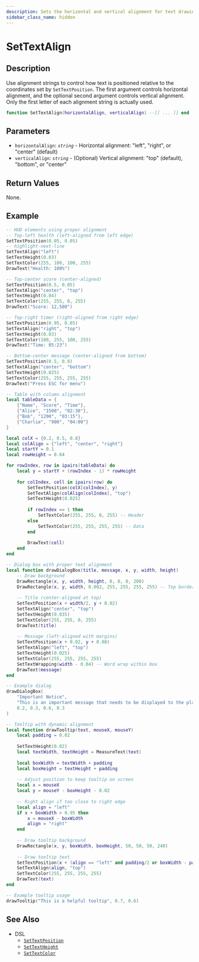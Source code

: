 ```yaml
---
description: Sets the horizontal and vertical alignment for text drawing.
sidebar_class_name: hidden
---
```


# SetTextAlign

## Description

Use alignment strings to control how text is positioned relative to the coordinates set by `SetTextPosition`. The first argument controls horizontal alignment, and the optional second argument controls vertical alignment. Only the first letter of each alignment string is actually used.

```lua
function SetTextAlign(horizontalAlign, verticalAlign) --[[ ... ]] end
```

## Parameters

- `horizontalAlign`: _`string`_ - Horizontal alignment: "left", "right", or "center" (default)
- `verticalAlign`: _`string`_ - (Optional) Vertical alignment: "top" (default), "bottom", or "center"

## Return Values

None.

## Example

```lua
-- HUD elements using proper alignment
-- Top-left health (left-aligned from left edge)
SetTextPosition(0.05, 0.05)
-- highlight-next-line
SetTextAlign("left")
SetTextHeight(0.03)
SetTextColor(255, 100, 100, 255)
DrawText("Health: 100%")

-- Top-center score (center-aligned)
SetTextPosition(0.5, 0.05)
SetTextAlign("center", "top")
SetTextHeight(0.04)
SetTextColor(255, 255, 0, 255)
DrawText("Score: 12,500")

-- Top-right timer (right-aligned from right edge)
SetTextPosition(0.95, 0.05)
SetTextAlign("right", "top")
SetTextHeight(0.03)
SetTextColor(100, 255, 100, 255)
DrawText("Time: 05:23")

-- Bottom-center message (center-aligned from bottom)
SetTextPosition(0.5, 0.9)
SetTextAlign("center", "bottom")
SetTextHeight(0.025)
SetTextColor(255, 255, 255, 255)
DrawText("Press ESC for menu")
```

```lua
-- Table with column alignment
local tableData = {
    {"Name", "Score", "Time"},
    {"Alice", "1500", "02:30"},
    {"Bob", "1200", "03:15"},
    {"Charlie", "900", "04:00"}
}

local colX = {0.2, 0.5, 0.8}
local colAlign = {"left", "center", "right"}
local startY = 0.1
local rowHeight = 0.04

for rowIndex, row in ipairs(tableData) do
    local y = startY + (rowIndex - 1) * rowHeight
    
    for colIndex, cell in ipairs(row) do
        SetTextPosition(colX[colIndex], y)
        SetTextAlign(colAlign[colIndex], "top")
        SetTextHeight(0.025)
        
        if rowIndex == 1 then
            SetTextColor(255, 255, 0, 255) -- Header
        else
            SetTextColor(255, 255, 255, 255) -- Data
        end
        
        DrawText(cell)
    end
end
```

```lua
-- Dialog box with proper text alignment
local function drawDialogBox(title, message, x, y, width, height)
    -- Draw background
    DrawRectangle(x, y, width, height, 0, 0, 0, 200)
    DrawRectangle(x, y, width, 0.002, 255, 255, 255, 255) -- Top border
    
    -- Title (center-aligned at top)
    SetTextPosition(x + width/2, y + 0.02)
    SetTextAlign("center", "top")
    SetTextHeight(0.035)
    SetTextColor(255, 255, 0, 255)
    DrawText(title)
    
    -- Message (left-aligned with margins)
    SetTextPosition(x + 0.02, y + 0.08)
    SetTextAlign("left", "top")
    SetTextHeight(0.025)
    SetTextColor(255, 255, 255, 255)
    SetTextWrapping(width - 0.04) -- Word wrap within box
    DrawText(message)
end

-- Example dialog
drawDialogBox(
    "Important Notice",
    "This is an important message that needs to be displayed to the player. It demonstrates proper text alignment within a dialog box.",
    0.2, 0.3, 0.6, 0.3
)
```

```lua
-- Tooltip with dynamic alignment
local function drawTooltip(text, mouseX, mouseY)
    local padding = 0.02
    
    SetTextHeight(0.02)
    local textWidth, textHeight = MeasureText(text)
    
    local boxWidth = textWidth + padding
    local boxHeight = textHeight + padding
    
    -- Adjust position to keep tooltip on screen
    local x = mouseX
    local y = mouseY - boxHeight - 0.02
    
    -- Right align if too close to right edge
    local align = "left"
    if x + boxWidth > 0.95 then
        x = mouseX - boxWidth
        align = "right"
    end
    
    -- Draw tooltip background
    DrawRectangle(x, y, boxWidth, boxHeight, 50, 50, 50, 240)
    
    -- Draw tooltip text
    SetTextPosition(x + (align == "left" and padding/2 or boxWidth - padding/2), y + padding/2)
    SetTextAlign(align, "top")
    SetTextColor(255, 255, 255, 255)
    DrawText(text)
end

-- Example tooltip usage
drawTooltip("This is a helpful tooltip", 0.7, 0.6)
```

## See Also

- DSL
  - [`SetTextPosition`](./SetTextPosition)
  - [`SetTextHeight`](./SetTextHeight)
  - [`SetTextColor`](./SetTextColor)